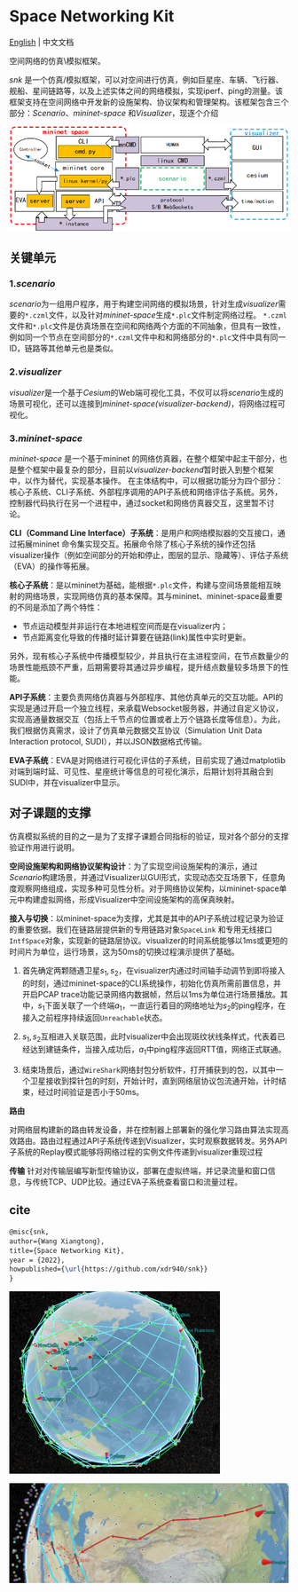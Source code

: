 # Space Networking Kit

[English](README.md) | 中文文档

空间网络的仿真\模拟框架。


*snk* 是一个仿真/模拟框架，可以对空间进行仿真，例如巨星座、车辆、飞行器、舰船、星间链路等，以及上述实体之间的网络模拟，实现iperf、ping的测量。该框架支持在空间网络中开发新的设施架构、协议架构和管理架构。该框架包含三个部分：*Scenario*、*mininet-space* 和*Visualizer*，现逐个介绍

![](./fig/framework.png)


## 关键单元

### 1.*scenario*


*scenario*为一组用户程序，用于构建空间网络的模拟场景，针对生成*visualizer*需要的`*.czml`文件，以及针对*mininet-space*生成`*.plc`文件制定网络过程。
`*.czml`文件和`*.plc`文件是仿真场景在空间和网络两个方面的不同抽象，但具有一致性，例如同一个节点在空间部分的`*.czml`文件中和和网络部分的`*.plc`文件中具有同一ID，链路等其他单元也是类似。

### 2.*visualizer*

*visualizer*是一个基于*Cesium*的Web端可视化工具，不仅可以将*scenario*生成的场景可视化，还可以连接到*mininet-space(visualizer-backend)*，将网络过程可视化。

### 3.*mininet-space*

*mininet-space* 是一个基于mininet 的网络仿真器，在整个框架中起主干部分，也是整个框架中最复杂的部分，目前以*visualizer-backend*暂时嵌入到整个框架中，以作为替代，实现基本操作。
在主体结构中，可以根据功能分为四个部分：核心子系统、CLI子系统、外部程序调用的API子系统和网络评估子系统。另外，控制器代码执行在另一个进程中，通过socket和网络仿真器交互，这里暂不讨论。

**CLI（Command Line Interface）子系统**：是用户和网络模拟器的交互接口，通过拓展mininet 命令集实现交互。拓展命令除了核心子系统的操作还包括visualizer操作（例如空间部分的开始和停止，图层的显示、隐藏等）、评估子系统（EVA）的操作等拓展。

**核心子系统**：是以mininet为基础，能根据`*.plc`文件，构建与空间场景能相互映射的网络场景，实现网络仿真的基本保障。其与mininet、mininet-space最重要的不同是添加了两个特性：
- 节点运动模型并非运行在本地进程空间而是在visualizer内；
- 节点距离变化导致的传播时延计算要在链路(link)属性中实时更新。

另外，现有核心子系统中传播模型较少，并且执行在主进程空间，在节点数量少的场景性能瓶颈不严重，后期需要将其通过异步编程，提升结点数量较多场景下的性能。


**API子系统**：主要负责网络仿真器与外部程序、其他仿真单元的交互功能。API的实现是通过开启一个独立线程，来承载Websocket服务器，并通过自定义协议，实现高通量数据交互（包括上千节点的位置或者上万个链路长度等信息）。为此，我们根据仿真需求，设计了仿真单元数据交互协议（Simulation Unit Data Interaction protocol, SUDI），并以JSON数据格式传输。


**EVA子系统**：EVA是对网络进行可视化评估的子系统，目前实现了通过matplotlib对端到端时延、可见性、星座统计等信息的可视化演示，后期计划将其融合到SUDI中，并在visualizer中显示。

## 对子课题的支撑

仿真模拟系统的目的之一是为了支撑子课题合同指标的验证，现对各个部分的支撑验证作用进行说明。

**空间设施架构和网络协议架构设计**：为了实现空间设施架构的演示，通过*Scenario*构建场景，并通过Visualizer以GUI形式，实现动态交互场景下，任意角度观察网络组成，实现多种可见性分析。对于网络协议架构，以mininet-space单元中构建虚拟网络，形成Visualizer中空间设施架构的高保真映射。


**接入与切换**：以mininet-space为支撑，尤其是其中的API子系统过程记录为验证的重要依据。我们在链路层提供新的专用链路对象`SpaceLink` 和专用无线接口`IntfSpace`对象，实现新的链路层协议。visualizer的时间系统能够以1ms或更短的时间片为单位，运行场景，这为50ms的切换过程演示提供了基础。

1. 首先确定两颗随遇卫星$s_1,s_2$，在visualizer内通过时间轴手动调节到即将接入的时刻，通过mininet-space的CLI系统操作，初始化仿真所需前置信息，并开启PCAP trace功能记录网络内数据帧，然后以1ms为单位进行场景播放。其中，$s_1$下面关联了一个终端$a_1$，一直运行着目的网络地址为$s_2$的ping程序，在接入之前程序持续返回`Unreachable`状态。

2. $s_1,s_2$互相进入关联范围，此时visualizer中会出现斑纹状线条样式，代表着已经达到建链条件，当接入成功后，$a_1$中ping程序返回RTT值，网络正式联通。

3. 结束场景后，通过`WireShark`网络封包分析软件，打开捕获到的包，以其中一个卫星接收到探针包的时刻，开始计时，直到网络层协议包流通开始，计时结束，经过时间验证是否小于50ms。


**路由**

  对网络层构建新的路由转发设备，并在控制器上部署新的强化学习路由算法实现高效路由。路由过程通过API子系统传递到Visualizer，实时观察数据转发。另外API子系统的Replay模式能够将网络过程的实例文件传递到visualizer重现过程
  
**传输**
  针对对传输层编写新型传输协议，部署在虚拟终端，并记录流量和窗口信息，与传统TCP、UDP比较。通过EVA子系统查看窗口和流量过程。





## cite
```tex
@misc{snk,
author={Wang Xiangtong},
title={Space Networking Kit},
year = {2022},
howpublished={\url{https://github.com/xdr940/snk}}
}
```


![](./fig/ISL.png)

![](./fig/FWD.png)
